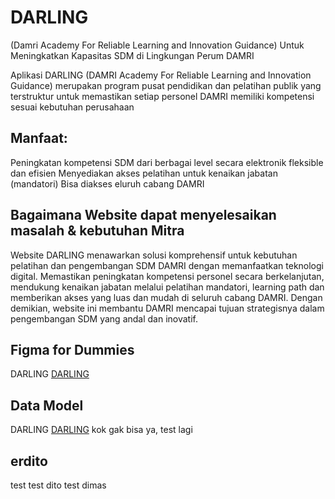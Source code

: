 # DARLING
(Damri Academy For Reliable Learning and Innovation Guidance) Untuk Meningkatkan Kapasitas SDM  di Lingkungan Perum DAMRI

Aplikasi DARLING (DAMRI Academy For Reliable Learning and Innovation Guidance) merupakan program pusat pendidikan dan pelatihan publik yang terstruktur untuk memastikan setiap personel DAMRI memiliki kompetensi sesuai kebutuhan perusahaan

## Manfaat:
Peningkatan kompetensi SDM dari berbagai level secara elektronik fleksible dan efisien
Menyediakan akses pelatihan untuk kenaikan jabatan (mandatori)
Bisa diakses eluruh cabang DAMRI

## Bagaimana Website dapat menyelesaikan masalah & kebutuhan Mitra
Website DARLING menawarkan solusi komprehensif untuk kebutuhan pelatihan dan pengembangan SDM DAMRI dengan memanfaatkan teknologi digital. 
Memastikan peningkatan kompetensi personel secara berkelanjutan, mendukung kenaikan jabatan melalui pelatihan mandatori, learning path dan memberikan akses yang luas dan mudah di seluruh cabang DAMRI. Dengan demikian, website ini membantu DAMRI mencapai tujuan strategisnya dalam pengembangan SDM yang andal dan inovatif.

## Figma for Dummies
DARLING [DARLING](https://www.figma.com/proto/uoaCGBiszbrC0VBwYfi1yl/Damri-Course?node-id=163-1444&m=dev&scaling=scale-down-width&page-id=0%3A1&t=pGa3CZl0aFoKQPli-1)

## Data Model
DARLING [DARLING](https://drive.google.com/file/d/1eupTLRw6maLNToLLx3anij5LtZ2ggTqy/view?usp=sharing)
kok gak bisa ya, test lagi

## erdito
test 
test dito
test dimas





